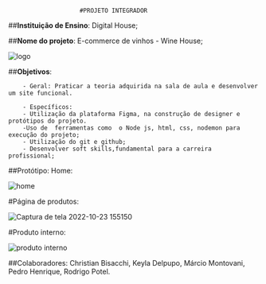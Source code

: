                         #PROJETO INTEGRADOR

##**Instituição de Ensino**: Digital House; 

##**Nome do projeto**: E-commerce de vinhos - Wine House;

 ![logo](https://user-images.githubusercontent.com/107070197/197541009-f942f218-3ca8-4c87-88bc-9999e7f5a46d.png)

##**Objetivos**:

        - Geral: Praticar a teoria adquirida na sala de aula e desenvolver um site funcional.

        - Específicos:
        - Utilização da plataforma Figma, na construção de designer e protótipos do projeto.
        -Uso de  ferramentas como  o Node js, html, css, nodemon para execução do projeto;
        - Utilização do git e github;
        - Desenvolver soft skills,fundamental para a carreira profissional;

##Protótipo:
 Home:
 
 
 
 ![home](https://user-images.githubusercontent.com/107070197/197541369-c5fbd0d8-18bf-4455-bfa2-f3552a309417.png)

 
 
 
 
 
 
 



#Página de produtos:


![Captura de tela 2022-10-23 155150](https://user-images.githubusercontent.com/107070197/197542097-8d8a1326-8b25-447f-a2cd-278647abaf09.png)





#Produto interno:



     

![produto interno](https://user-images.githubusercontent.com/107070197/197542249-fed326b0-9ed3-49db-97d7-c250a40a35fa.png)


##Colaboradores:
Christian Bisacchi, 
Keyla Delpupo, 
Márcio Montovani, 
Pedro Henrique, 
Rodrigo Potel.
     

